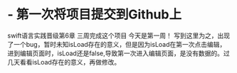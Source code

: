 # - 第一次将项目提交到Github上
swift语言实践晋级第6章
三周完成这个项目 今天是第一周！
写到这里为之，出现了一个bug，暂时未知isLoad存在的意义，但是因为isLoad在第一次点击编辑，进到编辑页面时，isLoad还是false,导致第一次进入编辑页面，是没有数据的。过几天看看isLoad存在的意义，再做修改。
